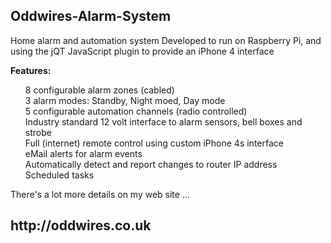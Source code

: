 <h2>Oddwires-Alarm-System</h2>

Home alarm and automation system
Developed to run on Raspberry Pi, and using the jQT JavaScript plugin to provide an iPhone 4 interface


<b>Features:</b><br>
<ul>
  8 configurable alarm zones (cabled)<br>
  3 alarm modes: Standby, Night moed, Day mode<br>
  5 configurable automation channels (radio controlled)<br>
  Industry standard 12 volt interface to alarm sensors, bell boxes and strobe<br>
  Full  (internet) remote control using custom iPhone 4s interface<br>
  eMail alerts for alarm events<br>
  Automatically detect and report changes to router IP address<br>
  Scheduled tasks<br>
</ul>

There's a lot more details on my web site ...

<h2>http://oddwires.co.uk </h2>
